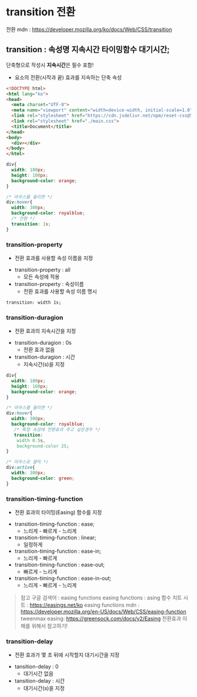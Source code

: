 # transition 전환
전환 mdn : https://developer.mozilla.org/ko/docs/Web/CSS/transition

## transition : 속성명 **지속시간** 타이밍함수 대기시간;
단축형으로 작성시 **지속시간**은 필수 포함!
* 요소의 전환(시작과 끝) 효과를 지속하는 단축 속성

```html
<!DOCTYPE html>
<html lang="ko">
<head>
  <meta charset="UTF-8">
  <meta name="viewport" content="width=device-width, initial-scale=1.0">
  <link rel="stylesheet" href="https://cdn.jsdelivr.net/npm/reset-css@5.0.1/reset.min.css">
  <link rel="stylesheet" href="./main.css">
  <title>Document</title>
</head>
<body>
  <div></div>
</body>
</html>

```


```css
div{
  width: 100px;
  height: 100px;
  background-color: orange;
}

/* 마우스를 올리면 */
div:hover{
  width: 300px;
  background-color: royalblue;
  /* 전환 */
  transition: 1s;
}
```

### transition-property 
* 전환 효과를 사용할 속성 이름을 지정
- transition-property : all
  - 모든 속성에 적용
- transition-property : 속성이름
  - 전환 효과를 사용할 속성 이름 명시
  
```css
transition: width 1s;
```

### transition-duragion
* 전환 효과의 지속시간을 지정
- transition-duragion : 0s
  - 전환 효과 없음
- transition-duragion : 시간
  - 지속시간(s)을 지정

```css
div{
  width: 100px;
  height: 100px;
  background-color: orange;
}

/* 마우스를 올리면 */
div:hover{
  width: 300px;
  background-color: royalblue;
   /* 특정 속성에 전환효과 주고 싶은경우 */
   transition: 
    width 0.5s,
    background-color 2S;
}

/* 마우스로 클릭 */
div:active{
  width: 300px;
  background-color: green;
}
```


### transition-timing-function
* 전환 효과의 타이밍(Easing) 함수를 지정
- transition-timing-function : ease;
  - 느리게 - 빠르게 - 느리게
- transition-timing-function : linear;
  - 일정하게
- transition-timing-function : ease-in;
  - 느리게 - 빠르게
- transition-timing-function : ease-out;
  - 빠르게 - 느리게
- transition-timing-function : ease-in-out;
  - 느리게 - 빠르게 - 느리게


> 참고 구글 검색어 : easing functions 
> easing functions : asing 함수 치트 시트 :  https://easings.net/ko
> easing functions mdn :  https://developer.mozilla.org/en-US/docs/Web/CSS/easing-function
> tweenmax easing: https://greensock.com/docs/v2/Easing 전환효과 이해를 위해서 참고하기! 


### transition-delay
* 전환 효과가 몇 초 뒤에 시작할지 대기시간을 지정
- tansition-delay : 0
  - 대기시간 없음
- tansition-delay : 시간
  - 대기시간(s)을 지정
